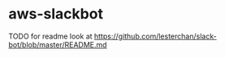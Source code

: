 # aws-slackbot
TODO for readme look at https://github.com/lesterchan/slack-bot/blob/master/README.md
